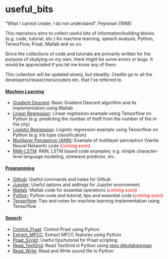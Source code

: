 # useful_bits


"What I cannot create, I do not understand", Feynman (1988) 

This repository aims to collect useful bits of information/building blocks (e.g. code, tutorial, etc.) for machine learning, speech analysis, Python, TensorFlow, Praat, Matlab and so on.

Since the collections of code and tutorials are primarily written for the purpose of studying on my own, there might be some errors or bugs. It would be appreciated if you let me know any of them.

This collection will be updated slowly, but steadily. Credits go to all the developers/researchers/coders etc. that I've referred to.

#### [Machine Learning](https://github.com/jaekookang/useful_bits/tree/master/Machine_Learning)  
* [Gradient Descent](https://github.com/jaekookang/useful_bits/tree/master/Machine_Learning/Gradient_Descent): Basic Gradient Descent algorithm and its implementation using Matlab  
* [Linear Regression](https://github.com/jaekookang/useful_bits/tree/master/Machine_Learning/Linear_Regression): Linear regression example using Tensorflow on Python (e.g. predicting the number of theft from the number of fire in the city)
* [Logistic Regression](https://github.com/jaekookang/useful_bits/tree/master/Machine_Learning/Logistic_Regression): Logistic regression example using Tensorflow on Python (e.g. Iris type classification)
* [Multilayer Perceptron (ANN)](https://github.com/jaekookang/useful_bits/tree/master/Machine_Learning/Multilayer_Perceptron): Example of multilayer perceptron (Vanila Neural Network) code (<span style="color:red">_coming soon_</span>)
* [RNN-LSTM](https://github.com/jaekookang/useful_bits/tree/master/Machine_Learning/RNN_LSTM): RNN, LSTM based code examples; e.g. simple character-level language modeling, sinewave predictor, etc.

#### [Programming](https://github.com/jaekookang/useful_bits/tree/master/Programming)
* [Github](https://github.com/jaekookang/useful_bits/tree/master/Programming/ENV_Github): Useful commands and notes for Github
* [Jupyter](https://github.com/jaekookang/useful_bits/tree/master/Programming/ENV_Jupyter): Useful options and settings for Jupyter environment
* [Matlab](https://github.com/jaekookang/useful_bits/tree/master/Programming/LANG_Matlab): Matlab code for essential operations (<span style="color:red">_coming soon_</span>)
* [Python](https://github.com/jaekookang/useful_bits/tree/master/Programming/LANG_Python): Python code and tutorial; tips and essential code (<span style="color:red">_coming soon_</span>)
* [Tensorflow](https://github.com/jaekookang/useful_bits/tree/master/Programming/ML_Tensorflow): Tips and notes for machine learning implementation using Tensorflow


#### [Speech](https://github.com/jaekookang/useful_bits/tree/master/Speech)
* [Control_Praat](https://github.com/jaekookang/useful_bits/tree/master/Speech/Control_Praat): Control Praat using Python
* [Extract_MFCC](https://github.com/jaekookang/useful_bits/tree/master/Speech/Extract_MFCC): Extract MFCC features using Python
* [Praat_Script](): Useful tips/tutorial for Praat scripting
* [Read_TextGrid](https://github.com/jaekookang/useful_bits/tree/master/Speech/Read_TextGrid): Read TextGrid in Python using [repo @kylebgorman](https://github.com/kylebgorman/textgrid)
* [Read_Write](https://github.com/jaekookang/useful_bits/tree/master/Speech/Read_Write): Read and Write sound file to Python
